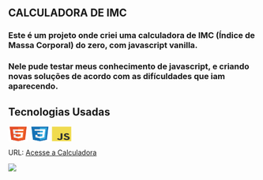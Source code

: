 ## CALCULADORA DE IMC

### Este é um projeto onde criei uma calculadora de IMC (Índice de Massa Corporal) do zero, com javascript vanilla.

### Nele pude testar meus conhecimento de javascript, e criando novas soluções de acordo com as difículdades que iam aparecendo.

## Tecnologias Usadas
<div style="display: inline_block">
  <img align="center" alt="Ribeiro-JS" height="30" width="40" src="https://raw.githubusercontent.com/devicons/devicon/master/icons/html5/html5-original.svg">
  <img align="center" alt="Ribeiro-JS" height="30" width="40" src="https://raw.githubusercontent.com/devicons/devicon/master/icons/css3/css3-original.svg">
  <img align="center" alt="Ribeiro-JS" height="30" width="40" src="https://raw.githubusercontent.com/devicons/devicon/master/icons/javascript/javascript-original.svg">
</div>
<p>URL: <a href="https://aribeiroc.github.io/projeto_imc_calculator_js_nativo/" target="_blank">Acesse a Calculadora</a></p>

<img src="https://i.ibb.co/nMFhHHj/initial.png">

